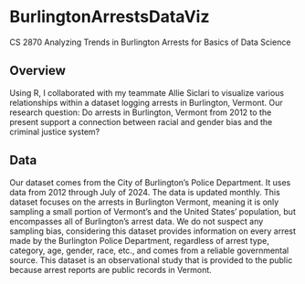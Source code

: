 # BurlingtonArrestsDataViz
CS 2870
Analyzing Trends in Burlington Arrests for Basics of Data Science

## Overview
Using R, I collaborated with my teammate Allie Siclari to visualize various relationships within a dataset logging arrests in Burlington, Vermont. Our research question: Do arrests in Burlington, Vermont from 2012 to the present support a connection between racial and gender bias and the criminal justice system? 

## Data
Our dataset comes from the City of Burlington’s Police Department. It uses data from 2012 through July of 2024. The data is updated monthly. This dataset focuses on the arrests in Burlington Vermont, meaning it is only sampling a small portion of Vermont’s and the United States’ population, but encompasses all of Burlington’s arrest data. We do not suspect any sampling bias, considering this dataset provides information on every arrest made by the Burlington Police Department, regardless of arrest type, category, age, gender, race, etc., and comes from a reliable governmental source. This dataset is an observational study that is provided to the public because arrest reports are public records in Vermont.
